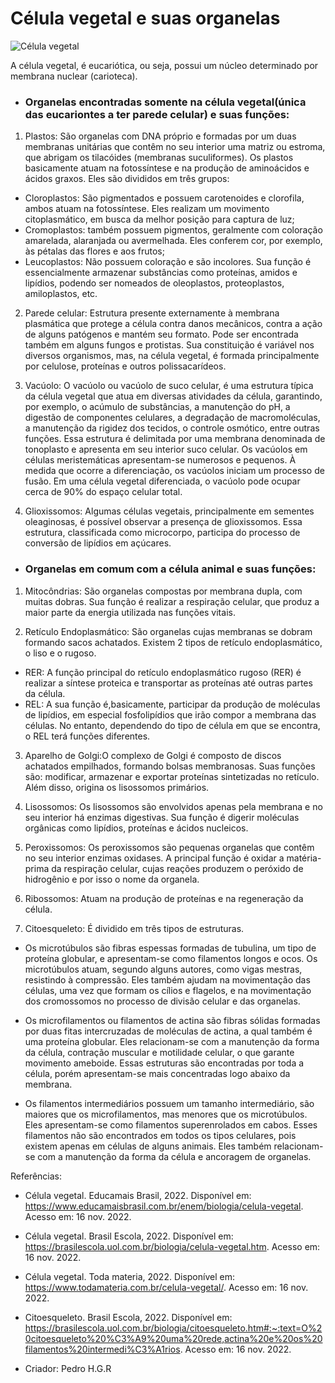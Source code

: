 # Célula vegetal e suas organelas



![Célula vegetal](https://user-images.githubusercontent.com/96310308/202107441-50a4ac9a-b71a-429d-8da3-6d8a587fe01a.png)

A célula vegetal, é eucariótica, ou seja, possui um núcleo determinado por membrana nuclear (carioteca). 



- ### Organelas encontradas somente na célula vegetal(única das eucariontes a ter parede celular) e suas funções:

1. Plastos: São organelas com DNA próprio e formadas por um duas membranas unitárias que contêm no seu interior uma matriz ou estroma, que abrigam os tilacóides (membranas  suculiformes).
   Os plastos basicamente atuam na fotossíntese e na produção de aminoácidos e ácidos graxos. Eles são divididos em três grupos:

  - Cloroplastos: São pigmentados e possuem carotenoides e clorofila, ambos atuam na fotossíntese. Eles realizam um movimento citoplasmático, em busca da melhor posição  para captura de luz; 
  - Cromoplastos: também possuem pigmentos, geralmente com coloração amarelada, alaranjada ou avermelhada. Eles conferem cor, por exemplo, às pétalas das flores e aos   frutos; 
  - Leucoplastos: Não possuem coloração e são incolores. Sua função é essencialmente armazenar substâncias como proteínas, amidos e lipídios, podendo ser nomeados de  oleoplastos, proteoplastos, amiloplastos, etc.

2. Parede celular: Estrutura presente externamente à membrana plasmática que protege a célula contra danos mecânicos, contra a ação de alguns patógenos e mantém seu formato. Pode ser  encontrada também em alguns fungos e protistas. Sua constituição é variável nos diversos organismos, mas, na célula vegetal, é formada principalmente por celulose,   proteínas e outros polissacarídeos.

3. Vacúolo: O vacúolo ou vacúolo de suco celular, é uma estrutura típica da célula vegetal que atua em diversas atividades da célula, garantindo, por exemplo, o acúmulo de substâncias, a manutenção do pH, a digestão de componentes celulares, a degradação de macromoléculas, a manutenção da rigidez dos tecidos, o controle osmótico, entre outras funções. Essa estrutura é delimitada por uma membrana denominada de tonoplasto e apresenta em seu interior suco celular.
Os vacúolos em células meristemáticas apresentam-se numerosos e pequenos. À medida que ocorre a diferenciação, os vacúolos iniciam um processo de fusão. Em uma célula vegetal diferenciada, o vacúolo pode ocupar cerca de 90% do espaço celular total.

4. Glioxissomos: Algumas células vegetais, principalmente em sementes oleaginosas, é possível observar a presença de glioxissomos. Essa estrutura, classificada como microcorpo, participa do processo de conversão de lipídios em açúcares.

- ### Organelas em comum com a célula animal e suas funções:

1. Mitocôndrias: São organelas compostas por membrana dupla, com muitas dobras. Sua função é realizar a respiração celular, que produz a maior parte da energia utilizada nas funções vitais.

2. Retículo Endoplasmático: São organelas cujas membranas se dobram formando sacos achatados. Existem 2 tipos de retículo endoplasmático, o liso e o rugoso.
   
  - RER: A função principal do retículo endoplasmático rugoso (RER) é realizar a síntese proteica e transportar as proteínas até outras partes da célula.
  - REL: A sua função é,basicamente, participar da produção de moléculas de lipídios, em especial fosfolipídios que irão compor a membrana das células. No entanto,  dependendo do tipo de célula em que se encontra, o REL terá funções diferentes.

3. Aparelho de Golgi:O complexo de Golgi é composto de discos achatados empilhados, formando bolsas membranosas. Suas funções são: modificar, armazenar e exportar proteínas sintetizadas no retículo. Além disso, origina os lisossomos primários.

4. Lisossomos: Os lisossomos são envolvidos apenas pela membrana e no seu interior há enzimas digestivas. Sua função é digerir moléculas orgânicas como lipídios, proteínas e ácidos nucleicos.
   
5. Peroxissomos: Os peroxissomos são pequenas organelas que contêm no seu interior enzimas oxidases. A principal função é oxidar a matéria-prima da respiração celular, cujas reações produzem o peróxido de hidrogênio e por isso o nome da organela.

6. Ribossomos: Atuam na produção de proteínas e na regeneração da célula.

7. Citoesqueleto: É dividido em três tipos de estruturas.

- Os microtúbulos são fibras espessas formadas de tubulina, um tipo de proteína globular, e apresentam-se como filamentos longos e ocos. Os microtúbulos atuam, segundo alguns autores, como vigas mestras, resistindo à compressão. Eles também ajudam na movimentação das células, uma vez que formam os cílios e flagelos, e na movimentação dos cromossomos no processo de divisão celular e das organelas.

- Os microfilamentos ou filamentos de actina são fibras sólidas formadas por duas fitas intercruzadas de moléculas de actina, a qual também é uma proteína globular. Eles relacionam-se com a manutenção da forma da célula, contração muscular e motilidade celular, o que garante movimento ameboide. Essas estruturas são encontradas por toda a célula, porém apresentam-se mais concentradas logo abaixo da membrana.

- Os filamentos intermediários possuem um tamanho intermediário, são maiores que os microfilamentos, mas menores que os microtúbulos. Eles apresentam-se como filamentos superenrolados em cabos. Esses filamentos não são encontrados em todos os tipos celulares, pois existem apenas em células de alguns animais. Eles também relacionam-se com a manutenção da forma da célula e ancoragem de organelas.














Referências: 
- Célula vegetal. Educamais Brasil, 2022. Disponível em: https://www.educamaisbrasil.com.br/enem/biologia/celula-vegetal. Acesso em: 16 nov. 2022.
- Célula vegetal. Brasil Escola, 2022.    Disponível em: https://brasilescola.uol.com.br/biologia/celula-vegetal.htm. Acesso em: 16 nov. 2022.
- Célula vegetal. Toda materia, 2022.     Disponível em: https://www.todamateria.com.br/celula-vegetal/. Acesso em: 16 nov. 2022.
- Citoesqueleto. Brasil Escola, 2022.     Disponível em: https://brasilescola.uol.com.br/biologia/citoesqueleto.htm#:~:text=O%20citoesqueleto%20%C3%A9%20uma%20rede,actina%20e%20os%20filamentos%20intermedi%C3%A1rios.
Acesso em: 16 nov. 2022.

- Criador: Pedro H.G.R
